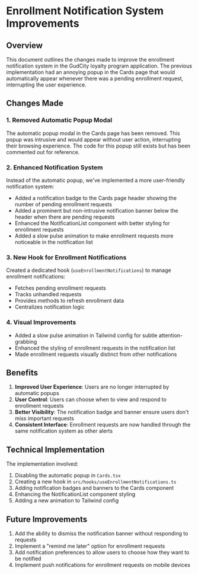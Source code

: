 # Enrollment Notification System Improvements

## Overview

This document outlines the changes made to improve the enrollment notification system in the GudCity loyalty program application. The previous implementation had an annoying popup in the Cards page that would automatically appear whenever there was a pending enrollment request, interrupting the user experience.

## Changes Made

### 1. Removed Automatic Popup Modal

The automatic popup modal in the Cards page has been removed. This popup was intrusive and would appear without user action, interrupting their browsing experience. The code for this popup still exists but has been commented out for reference.

### 2. Enhanced Notification System

Instead of the automatic popup, we've implemented a more user-friendly notification system:

- Added a notification badge to the Cards page header showing the number of pending enrollment requests
- Added a prominent but non-intrusive notification banner below the header when there are pending requests
- Enhanced the NotificationList component with better styling for enrollment requests
- Added a slow pulse animation to make enrollment requests more noticeable in the notification list

### 3. New Hook for Enrollment Notifications

Created a dedicated hook (`useEnrollmentNotifications`) to manage enrollment notifications:

- Fetches pending enrollment requests
- Tracks unhandled requests
- Provides methods to refresh enrollment data
- Centralizes notification logic

### 4. Visual Improvements

- Added a slow pulse animation in Tailwind config for subtle attention-grabbing
- Enhanced the styling of enrollment requests in the notification list
- Made enrollment requests visually distinct from other notifications

## Benefits

1. **Improved User Experience**: Users are no longer interrupted by automatic popups
2. **User Control**: Users can choose when to view and respond to enrollment requests
3. **Better Visibility**: The notification badge and banner ensure users don't miss important requests
4. **Consistent Interface**: Enrollment requests are now handled through the same notification system as other alerts

## Technical Implementation

The implementation involved:

1. Disabling the automatic popup in `Cards.tsx`
2. Creating a new hook in `src/hooks/useEnrollmentNotifications.ts`
3. Adding notification badges and banners to the Cards component
4. Enhancing the NotificationList component styling
5. Adding a new animation to Tailwind config

## Future Improvements

1. Add the ability to dismiss the notification banner without responding to requests
2. Implement a "remind me later" option for enrollment requests
3. Add notification preferences to allow users to choose how they want to be notified
4. Implement push notifications for enrollment requests on mobile devices 